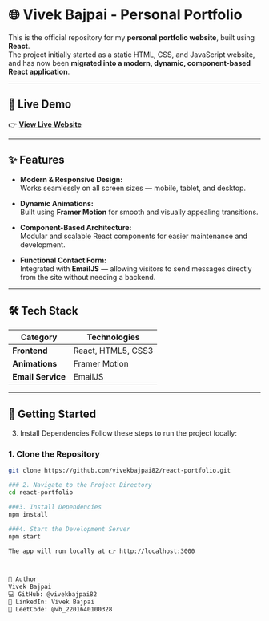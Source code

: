 # 🌐 Vivek Bajpai - Personal Portfolio


This is the official repository for my **personal portfolio website**, built using **React**.  
The project initially started as a static HTML, CSS, and JavaScript website, and has now been **migrated into a modern, dynamic, component-based React application**.

---

## 🔗 Live Demo

👉 **[View Live Website](https://vivekbajpaiportfolio.netlify.app/)**  

---

## ✨ Features

- **Modern & Responsive Design:**  
  Works seamlessly on all screen sizes — mobile, tablet, and desktop.

- **Dynamic Animations:**  
  Built using **Framer Motion** for smooth and visually appealing transitions.

- **Component-Based Architecture:**  
  Modular and scalable React components for easier maintenance and development.

- **Functional Contact Form:**  
  Integrated with **EmailJS** — allowing visitors to send messages directly from the site without needing a backend.

---

## 🛠️ Tech Stack

| Category | Technologies |
|-----------|---------------|
| **Frontend** | React, HTML5, CSS3 |
| **Animations** | Framer Motion |
| **Email Service** | EmailJS |

---

## 🚀 Getting Started
3. Install Dependencies
Follow these steps to run the project locally:

### 1. Clone the Repository
```bash
git clone https://github.com/vivekbajpai82/react-portfolio.git

### 2. Navigate to the Project Directory
cd react-portfolio

###3. Install Dependencies
npm install

###4. Start the Development Server
npm start

The app will run locally at 👉 http://localhost:3000



👤 Author
Vivek Bajpai
💻 GitHub: @vivekbajpai82
💼 LinkedIn: Vivek Bajpai
🧠 LeetCode: @vb_2201640100328
